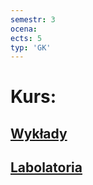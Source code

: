 ```yaml
---
semestr: 3
ocena: 
ects: 5
typ: 'GK'
---
```


# Kurs:
## [Wykłady](Notatki/Semestr%203/Podstawy%20przetwarzania%20sygna%C5%82%C3%B3w/Wyk%C5%82ady/Wyk%C5%82ady.md)
## [Labolatoria](Notatki/Semestr%203/Podstawy%20przetwarzania%20sygna%C5%82%C3%B3w/Labolatoria/Labolatoria.md)